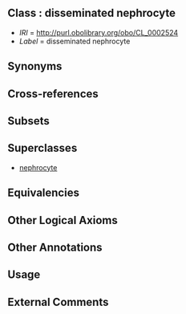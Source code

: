 
## Class : disseminated nephrocyte

 * *IRI* = http://purl.obolibrary.org/obo/CL_0002524
 * *Label* = disseminated nephrocyte

## Synonyms


## Cross-references


## Subsets


## Superclasses

 * [nephrocyte](../../CL/20/CL_0002520.md)

## Equivalencies


## Other Logical Axioms


## Other Annotations


## Usage


## External Comments

